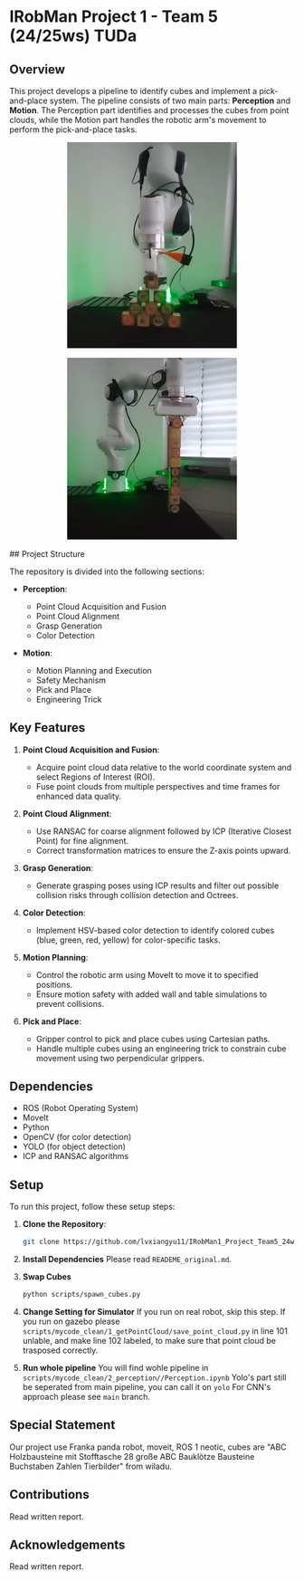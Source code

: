 # IRobMan Project 1 - Team 5 (24/25ws) TUDa

## Overview

This project develops a pipeline to identify cubes and implement a pick-and-place system. The pipeline consists of two main parts: **Perception** and **Motion**. The Perception part identifies and processes the cubes from point clouds, while the Motion part handles the robotic arm's movement to perform the pick-and-place tasks.
<p align="center">
  <img src="images/pascal_real.png" width="300"/>
</p>
<p align="center">
  <img src="images/simple_tower_real.png" width="300"/>
</p>
## Project Structure

The repository is divided into the following sections:

- **Perception**:
  - Point Cloud Acquisition and Fusion
  - Point Cloud Alignment
  - Grasp Generation
  - Color Detection

- **Motion**:
  - Motion Planning and Execution
  - Safety Mechanism
  - Pick and Place
  - Engineering Trick

## Key Features

1. **Point Cloud Acquisition and Fusion**: 
   - Acquire point cloud data relative to the world coordinate system and select Regions of Interest (ROI).
   - Fuse point clouds from multiple perspectives and time frames for enhanced data quality.

2. **Point Cloud Alignment**:
   - Use RANSAC for coarse alignment followed by ICP (Iterative Closest Point) for fine alignment.
   - Correct transformation matrices to ensure the Z-axis points upward.

3. **Grasp Generation**:
   - Generate grasping poses using ICP results and filter out possible collision risks through collision detection and Octrees.

4. **Color Detection**:
   - Implement HSV-based color detection to identify colored cubes (blue, green, red, yellow) for color-specific tasks.

5. **Motion Planning**:
   - Control the robotic arm using MoveIt to move it to specified positions.
   - Ensure motion safety with added wall and table simulations to prevent collisions.

6. **Pick and Place**:
   - Gripper control to pick and place cubes using Cartesian paths.
   - Handle multiple cubes using an engineering trick to constrain cube movement using two perpendicular grippers.

## Dependencies

- ROS (Robot Operating System)
- MoveIt
- Python
- OpenCV (for color detection)
- YOLO (for object detection)
- ICP and RANSAC algorithms

## Setup

To run this project, follow these setup steps:

1. **Clone the Repository**:
   ```bash
   git clone https://github.com/lvxiangyu11/IRobMan1_Project_Team5_24ws
   ```

2. **Install Dependencies**
   Please read `READEME_original.md`.

3. **Swap Cubes** 
    ``` bash 
    python scripts/spawn_cubes.py
    ```
4. **Change Setting for Simulator**
   If you run on real robot, skip this step. If you run on gazebo please `scripts/mycode_clean/1_getPointCloud/save_point_cloud.py` in line 101 unlable, and make line 102 labeled, to make sure that point cloud be trasposed correctly. 

5. **Run whole pipeline**
   You will find wohle pipeline in `scripts/mycode_clean/2_perception//Perception.ipynb`
   Yolo's part still be seperated from main pipeline, you can call it on `yolo`
   For CNN's approach please see `main` branch.

## **Special Statement**
Our project use Franka panda robot, moveit, ROS 1 neotic, cubes are "ABC Holzbausteine mit Stofftasche 28 große ABC Bauklötze Bausteine Buchstaben Zahlen Tierbilder" from wiladu.

## **Contributions**
Read written report.

## **Acknowledgements**
Read written report.
